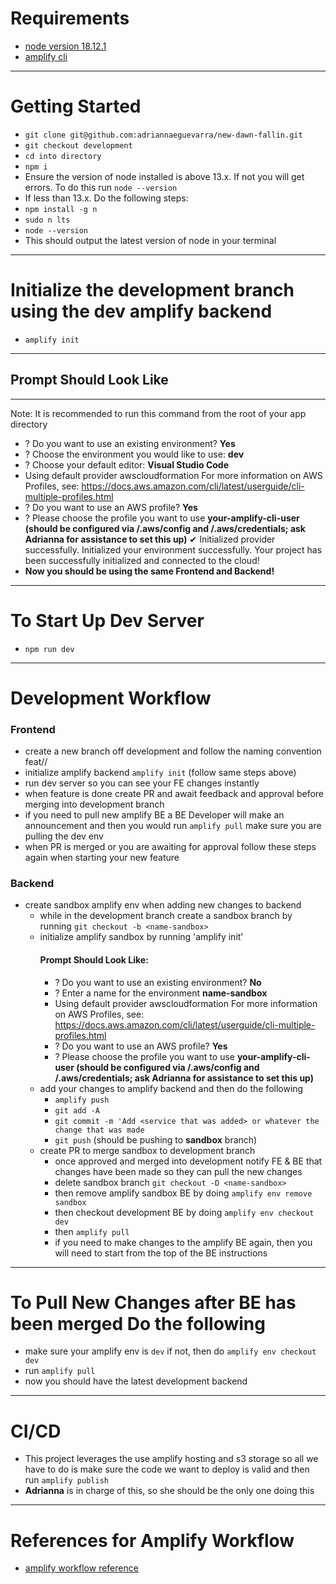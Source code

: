 # **Requirements**
- [node version 18.12.1](https://nodejs.org/en/)
- [amplify cli](https://docs.amplify.aws/cli/start/install/)

---
# **Getting Started**
- `git clone git@github.com:adriannaeguevarra/new-dawn-fallin.git`
- `git checkout development`
- `cd into directory`
- `npm i`
- Ensure the version of node installed is above 13.x. If not you will get errors. To do this run `node --version`
- If less than 13.x. Do the following steps:
- `npm install -g n`
- `sudo n lts`
- `node --version`
- This should output the latest version of node in your terminal
---

# **Initialize the development branch using the dev amplify backend**
- `amplify init`

---

## Prompt Should Look Like

___

Note: It is recommended to run this command from the root of your app directory
- ? Do you want to use an existing environment?
**Yes**
- ? Choose the environment you would like to use:
**dev**
- ? Choose your default editor:
**Visual Studio Code**
- Using default provider  awscloudformation
For more information on AWS Profiles, see:
https://docs.aws.amazon.com/cli/latest/userguide/cli-multiple-profiles.html
- ? Do you want to use an AWS profile?
**Yes**
- ? Please choose the profile you want to use
**your-amplify-cli-user (should be configured via /.aws/config and /.aws/credentials; ask Adrianna for assistance to set this up)**
✔ Initialized provider successfully.
Initialized your environment successfully.
Your project has been successfully initialized and connected to the cloud!
- **Now you should be using the same Frontend and Backend!**

---

# **To Start Up Dev Server**
- `npm run dev`

---

# **Development Workflow**

### **Frontend**

- create a new branch off development and follow the naming convention feat/<initials>/<description of feature>
- initialize amplify backend `amplify init` (follow same steps above)
- run dev server so you can see your FE changes instantly
- when feature is done create PR and await feedback and approval before merging into development branch
- if you need to pull new amplify BE a BE Developer will make an announcement and then you would run `amplify pull` make sure you are pulling the dev env
- when PR is merged or you are awaiting for approval follow these steps again when starting your new feature

### **Backend**

- create sandbox amplify env when adding new changes to backend
    - while in the development branch create a sandbox branch by running `git checkout -b <name-sandbox>`
    - initialize amplify sandbox by running 'amplify init'
        #### Prompt Should Look Like:
        - ? Do you want to use an existing environment?
        **No**
        - ? Enter a name for the environment
        **name-sandbox**
        - Using default provider awscloudformation
        For more information on AWS Profiles, see:
        https://docs.aws.amazon.com/cli/latest/userguide/cli-multiple-profiles.html
        - ? Do you want to use an AWS profile?
        **Yes**
        - ? Please choose the profile you want to use
       **your-amplify-cli-user (should be configured via /.aws/config and /.aws/credentials; ask Adrianna for assistance to set this up)**
    - add your changes to amplify backend and then do the following
        - `amplify push`
        - `git add -A`
        - `git commit -m 'Add <service that was added> or whatever the change that was made`
        - `git push` (should be pushing to **sandbox** branch)
    - create PR to merge sandbox to development branch 
        - once approved and merged into development notify FE & BE that changes have been made so they can pull the new changes
        - delete sandbox branch 
        `git checkout -D <name-sandbox>`
        - then remove amplify sandbox BE by doing 
        `amplify env remove sandbox`
        - then checkout development BE by doing 
        `amplify env checkout dev` 
        - then `amplify pull`
        - if you need to make changes to the amplify BE again, then you will need to start from the top of the BE instructions
---

# **To Pull New Changes after BE has been merged Do the following**
    
- make sure your amplify env is `dev` if not, then do `amplify env checkout dev` 
- run `amplify pull`
- now you should have the latest development backend

---

# **CI/CD**
    
 - This project leverages the use amplify hosting and s3 storage so all we have to do is make sure the code we want to deploy is valid and then run `amplify publish`
- **Adrianna** is in charge of this, so she should be the only one doing this

---

# **References for Amplify Workflow**
- [amplify workflow reference](https://janhesters.com/multiple-environments-with-aws-amplify)